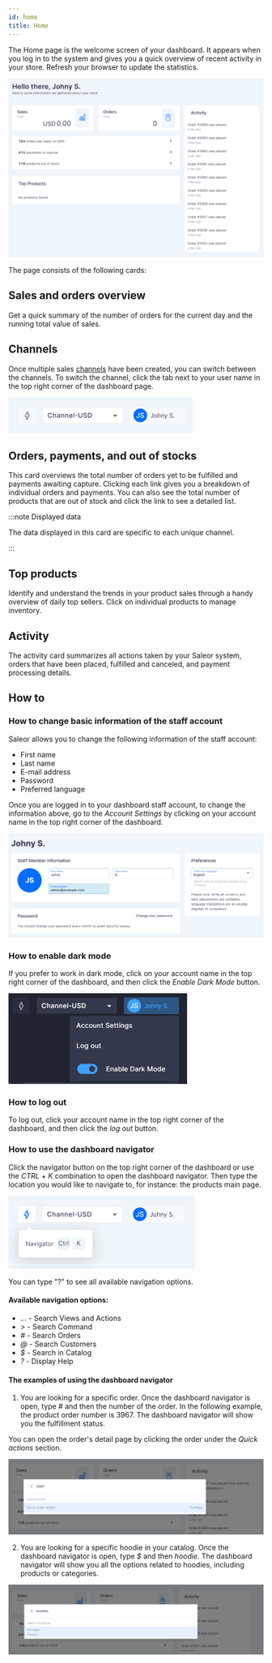 ```yaml
---
id: home
title: Home
---
```


The Home page is the welcome screen of your dashboard. It appears when you log in to the system and gives you a quick overview of recent activity in your store. Refresh your browser to update the statistics.

![Dashboard home](screenshots/dashboard-home.png)

The page consists of the following cards:

## Sales and orders overview

Get a quick summary of the number of orders for the current day and the running total value of sales.

## Channels

Once multiple sales [channels](dashboard/configuration/channels.md) have been created, you can switch between the channels. To switch the channel, click the tab next to your user name in the top right corner of the dashboard page.

![Dashboard channels](screenshots/dashboard-home-channels.png)

## Orders, payments, and out of stocks

This card overviews the total number of orders yet to be fulfilled and payments awaiting capture. Clicking each link gives you a breakdown of individual orders and payments. You can also see the total number of products that are out of stock and click the link to see a detailed list.

:::note Displayed data

The data displayed in this card are specific to each unique channel.

:::

## Top products

Identify and understand the trends in your product sales through a handy overview of daily top sellers. Click on individual products to manage inventory.

## Activity

The activity card summarizes all actions taken by your Saleor system, orders that have been placed, fulfilled and canceled, and payment processing details.

## How to

### How to change basic information of the staff account

Saleor allows you to change the following information of the staff account:

- First name
- Last name
- E-mail address
- Password
- Preferred language

Once you are logged in to your dashboard staff account, to change the information above, go to the _Account Settings_ by clicking on your account name in the top right corner of the dashboard.

![Account Settings](screenshots/dashboard-home-account-settings.png)

### How to enable dark mode

If you prefer to work in dark mode, click on your account name in the top right corner of the dashboard, and then click the _Enable Dark Mode_ button.

![Dark Mode](screenshots/dashboard-home-dark-mode.png)

### How to log out

To log out, click your account name in the top right corner of the dashboard, and then click the _log out_ button.

### How to use the dashboard navigator

Click the navigator button on the top right corner of the dashboard or use the _CTRL_ + _K_ combination to open the dashboard navigator. Then type the location you would like to navigate to, for instance: the products main page.

![Dashboard navigator](screenshots/dashboard-home-navigator.png)

You can type "?" to see all available navigation options.

#### Available navigation options:

- _..._ - Search Views and Actions
- _>_ - Search Command
- _#_ - Search Orders
- _@_ - Search Customers
- _$_ - Search in Catalog
- _?_ - Display Help

#### The examples of using the dashboard navigator

1. You are looking for a specific order. Once the dashboard navigator is open, type _#_ and then the number of the order. In the following example, the product order number is 3967. The dashboard navigator will show you the fulfillment status.

You can open the order's detail page by clicking the order under the _Quick actions_ section.

![Dashboard navigator](screenshots/dashboard-home-navigator-example.png)

2. You are looking for a specific hoodie in your catalog. Once the dashboard navigator is open, type _$_ and then _hoodie_. The dashboard navigator will show you all the options related to hoodies, including products or categories.

![Dashboard navigator](screenshots/dashboard-home-navigator-example-2.png)
